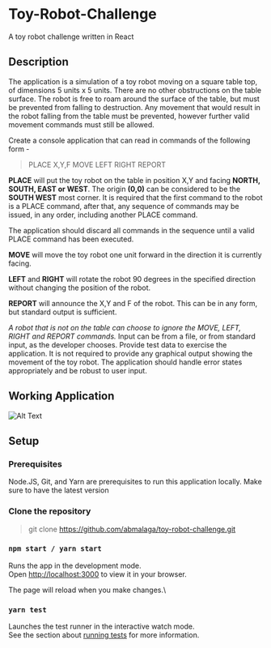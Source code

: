 # Toy-Robot-Challenge

A toy robot challenge written in React

## Description

The application is a simulation of a toy robot moving on a square table top, of dimensions 5 units x 5 units. There are no other obstructions on the table surface. The robot is free to roam around the surface of the table, but must be prevented
from falling to destruction. Any movement that would result in the robot falling from the table must be prevented, however further valid movement commands must still be allowed.

Create a console application that can read in commands of the following form -

> PLACE X,Y,F
> MOVE
> LEFT
> RIGHT
> REPORT

**PLACE** will put the toy robot on the table in position X,Y and facing **NORTH, SOUTH, EAST or WEST**. The origin **(0,0)** can be considered to be the **SOUTH WEST** most corner. It is required that the first command to the robot is a PLACE
command, after that, any sequence of commands may be issued, in any order, including another PLACE command.

The application should discard all commands in the sequence until a valid PLACE command has been executed.

**MOVE** will move the toy robot one unit forward in the direction it is currently facing.

**LEFT** and **RIGHT** will rotate the robot 90 degrees in the specified direction without changing the position of the robot.

**REPORT** will announce the X,Y and F of the robot. This can be in any form, but standard output is sufficient.

_A robot that is not on the table can choose to ignore the MOVE, LEFT, RIGHT and REPORT commands._
Input can be from a file, or from standard input, as the developer chooses.
Provide test data to exercise the application.
It is not required to provide any graphical output showing the movement of the toy robot.
The application should handle error states appropriately and be robust to user input.

## Working Application

![Alt Text](https://i.ibb.co/fXZdqxz/toy-robot-challenge.gif)

## Setup

### Prerequisites

Node.JS, Git, and Yarn are prerequisites to run this application locally. Make sure to have the latest version

### Clone the repository

> git clone https://github.com/abmalaga/toy-robot-challenge.git

### `npm start / yarn start`

Runs the app in the development mode.\
Open [http://localhost:3000](http://localhost:3000) to view it in your browser.

The page will reload when you make changes.\

### `yarn test`

Launches the test runner in the interactive watch mode.\
See the section about [running tests](https://facebook.github.io/create-react-app/docs/running-tests) for more information.
